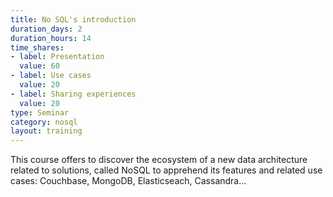 ```yaml
---
title: No SQL's introduction
duration_days: 2
duration_hours: 14
time_shares:
- label: Presentation
  value: 60
- label: Use cases
  value: 20
- label: Sharing experiences
  value: 20
type: Seminar
category: nosql
layout: training
---
```


This course offers to discover the ecosystem of a new data architecture related to solutions, called NoSQL to apprehend its features and related use cases: Couchbase, MongoDB, Elasticseach, Cassandra…
